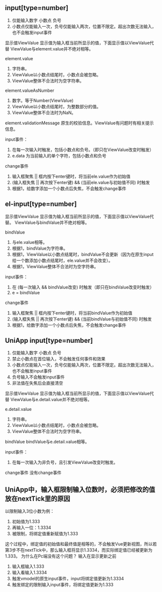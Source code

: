 ## input[type=number]
1. 仅能输入数字 小数点 负号
2. 小数点仅能输入一次，负号仅能输入两次，位置不限定。超出次数无法输入，也不会触发input事件

显示值ViewValue
显示值为输入框当前所显示的值，下面显示值以ViewValue代替
ViewValue与element.value并不绝对相等。

element.value  
1. 字符串。
2. ViewValue以小数点结尾时，小数点会被忽略。
3. ViewValue整体不合法时为空字符串。

element.valueAsNumber
1. 数字。等于Number(ViewValue)
2. ViewValue以小数点结尾时，为整数部分的值。
3. ViewValue整体不合法时为NaN。

element.validationMessage
原生的校验信息。ViewValue有问题时有相关提示信息。

input事件：
1. 在每一次输入时触发，包括小数点和负号。（即只在ViewValue改变时触发）
2. e.data 为当前输入的单个字符，包括小数点和负号

change事件
1. 输入框聚焦 || 框内按下enter键时，将当前ele.value作为初始值
2. (输入框失焦 || 再次按下enter键) && (当前ele.value与初始值不同) 时触发
3. 根据1，给数字添加一个小数点后失焦，不会触发change事件


## el-input[type=number]

显示值ViewValue
显示值为输入框当前所显示的值，下面显示值以ViewValue代替。
ViewValue与bindValue并不绝对相等。

bindValue
1. 与ele.value相等。
2. 根据1，bindValue为字符串。
2. 根据1，ViewValue以小数点结尾时，bindValue不会更新（因为在原生input给一个数添加小数点结尾时，ele.value并不会改变）。
3. 根据1，ViewValue整体不合法时为空字符串。

input事件：
1. 在 (每一次输入 && bindValue改变) 时触发（即只在bindValue改变时触发）
2. e = bindValue

change事件
1. 输入框聚焦 || 框内按下enter键时，将当前bindValue作为初始值
2. (输入框失焦 || 再次按下enter键) && (当前bindValue与初始值不同) 时触发
3. 根据1，给数字添加一个小数点后失焦，不会触发change事件


## UniApp input[type=number]
1. 仅能输入数字 小数点 负号
2. 禁止小数点在首位输入，不会触发任何事件和效果
2. 小数点仅能输入一次，负号仅能输入两次，位置不限定。超出次数无法输入，也不会触发input事件
4. 负号输入不会触发input事件
5. 非法值在失焦后会直接清空

显示值ViewValue
显示值为输入框当前所显示的值，下面显示值以ViewValue代替
ViewValue与e.detail.value并不绝对相等。

e.detail.value
1. 字符串。
2. ViewValue以小数点结尾时，小数点会被忽略。
3. ViewValue整体不合法时为空字符串。

bindValue
bindValue与e.detail.value相等。

input事件：
1. 在每一次输入为非负号，且引发ViewValue改变时触发。

change事件
没有change事件


## UniApp中，输入框限制输入位数时，必须把修改的值放在nextTick里的原因
以限制输入3位小数为例：
1. 初始值为1.333
2. 再输入一位：1.3334
3. 被限制，将绑定值重新赋值为1.333

这个过程中，绑定值的初始值和最终值是相等的，不会触发Vue更新视图，所以若第3步不在nextTick中，那么输入框将显示1.3334，而实际绑定值已经被更新为1.333。
为什么在Pc端没有这个问题？
输入在显示更新之前
1. 输入框输入1.333
2. 输入看输入1.3334
3. 触发vmodel的原生input事件，input将绑定值更新为1.3334
4. 触发绑定的限制输入input事件，将绑定值更新为1.333